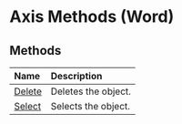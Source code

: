 
# Axis Methods (Word)

## Methods



|**Name**|**Description**|
|:-----|:-----|
|[Delete](2e1dcf62-3cfe-de22-7129-63e60099f0dc.md)|Deletes the object.|
|[Select](e330874a-45a2-d5c0-0c78-3289f11c1a55.md)|Selects the object.|

